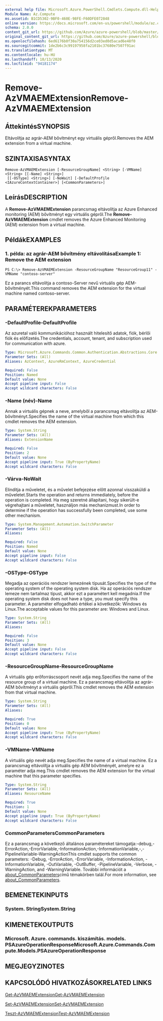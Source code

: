 ```yaml
---
external help file: Microsoft.Azure.PowerShell.Cmdlets.Compute.dll-Help.xml
Module Name: Az.Compute
ms.assetid: B1CD5302-9BF0-460E-98FE-F60DFE072848
online version: https://docs.microsoft.com/en-us/powershell/module/az.compute/remove-azvmaemextension
schema: 2.0.0
content_git_url: https://github.com/Azure/azure-powershell/blob/master/src/Compute/Compute/help/Remove-AzVMAEMExtension.md
original_content_git_url: https://github.com/Azure/azure-powershell/blob/master/src/Compute/Compute/help/Remove-AzVMAEMExtension.md
ms.openlocfilehash: 6ed6176b0f30a754156d2ce03ed0d5acad6e48f0
ms.sourcegitcommit: 1de2b6c3c99197958fa2101bc37680e7507f91ac
ms.translationtype: MT
ms.contentlocale: hu-HU
ms.lasthandoff: 10/13/2020
ms.locfileid: "94181174"
---
```

# <span data-ttu-id="edd57-101">Remove-AzVMAEMExtension</span><span class="sxs-lookup"><span data-stu-id="edd57-101">Remove-AzVMAEMExtension</span></span>

## <span data-ttu-id="edd57-102">Áttekintés</span><span class="sxs-lookup"><span data-stu-id="edd57-102">SYNOPSIS</span></span>
<span data-ttu-id="edd57-103">Eltávolítja az agrár-AEM bővítményt egy virtuális gépről.</span><span class="sxs-lookup"><span data-stu-id="edd57-103">Removes the AEM extension from a virtual machine.</span></span>

## <span data-ttu-id="edd57-104">SZINTAXISA</span><span class="sxs-lookup"><span data-stu-id="edd57-104">SYNTAX</span></span>

```
Remove-AzVMAEMExtension [-ResourceGroupName] <String> [-VMName] <String> [[-Name] <String>]
 [[-OSType] <String>] [-NoWait] [-DefaultProfile <IAzureContextContainer>] [<CommonParameters>]
```

## <span data-ttu-id="edd57-105">Leírás</span><span class="sxs-lookup"><span data-stu-id="edd57-105">DESCRIPTION</span></span>
<span data-ttu-id="edd57-106">A **Remove-AzVMAEMExtension** parancsmag eltávolítja az Azure Enhanced monitoring (AEM) bővítményt egy virtuális gépről.</span><span class="sxs-lookup"><span data-stu-id="edd57-106">The **Remove-AzVMAEMExtension** cmdlet removes the Azure Enhanced Monitoring (AEM) extension from a virtual machine.</span></span>

## <span data-ttu-id="edd57-107">Példák</span><span class="sxs-lookup"><span data-stu-id="edd57-107">EXAMPLES</span></span>

### <span data-ttu-id="edd57-108">1. példa: az agrár-AEM bővítmény eltávolítása</span><span class="sxs-lookup"><span data-stu-id="edd57-108">Example 1: Remove the AEM extension</span></span>
```
PS C:\> Remove-AzVMAEMExtension -ResourceGroupName "ResourceGroup11" -VMName "contoso-server"
```

<span data-ttu-id="edd57-109">Ez a parancs eltávolítja a contoso-Server nevű virtuális gép AEM-bővítményét.</span><span class="sxs-lookup"><span data-stu-id="edd57-109">This command removes the AEM extension for the virtual machine named contoso-server.</span></span>

## <span data-ttu-id="edd57-110">PARAMÉTEREK</span><span class="sxs-lookup"><span data-stu-id="edd57-110">PARAMETERS</span></span>

### <span data-ttu-id="edd57-111">-DefaultProfile</span><span class="sxs-lookup"><span data-stu-id="edd57-111">-DefaultProfile</span></span>
<span data-ttu-id="edd57-112">Az azuretal való kommunikációhoz használt hitelesítő adatok, fiók, bérlői fiók és előfizetés.</span><span class="sxs-lookup"><span data-stu-id="edd57-112">The credentials, account, tenant, and subscription used for communication with azure.</span></span>

```yaml
Type: Microsoft.Azure.Commands.Common.Authentication.Abstractions.Core.IAzureContextContainer
Parameter Sets: (All)
Aliases: AzContext, AzureRmContext, AzureCredential

Required: False
Position: Named
Default value: None
Accept pipeline input: False
Accept wildcard characters: False
```

### <span data-ttu-id="edd57-113">-Name (név)</span><span class="sxs-lookup"><span data-stu-id="edd57-113">-Name</span></span>
<span data-ttu-id="edd57-114">Annak a virtuális gépnek a neve, amelyből a parancsmag eltávolítja az AEM-bővítményt.</span><span class="sxs-lookup"><span data-stu-id="edd57-114">Specifies the name of the virtual machine from which this cmdlet removes the AEM extension.</span></span>

```yaml
Type: System.String
Parameter Sets: (All)
Aliases: ExtensionName

Required: False
Position: 2
Default value: None
Accept pipeline input: True (ByPropertyName)
Accept wildcard characters: False
```

### <span data-ttu-id="edd57-115">-Várva</span><span class="sxs-lookup"><span data-stu-id="edd57-115">-NoWait</span></span>
<span data-ttu-id="edd57-116">Elindítja a műveletet, és a művelet befejezése előtt azonnal visszaküldi a műveletet.</span><span class="sxs-lookup"><span data-stu-id="edd57-116">Starts the operation and returns immediately, before the operation is completed.</span></span> <span data-ttu-id="edd57-117">Ha meg szeretné állapítani, hogy sikerült-e végrehajtani a műveletet, használjon más mechanizmust.</span><span class="sxs-lookup"><span data-stu-id="edd57-117">In order to determine if the operation has successfully been completed, use some other mechanism.</span></span>

```yaml
Type: System.Management.Automation.SwitchParameter
Parameter Sets: (All)
Aliases:

Required: False
Position: Named
Default value: None
Accept pipeline input: False
Accept wildcard characters: False
```

### <span data-ttu-id="edd57-118">-OSType</span><span class="sxs-lookup"><span data-stu-id="edd57-118">-OSType</span></span>
<span data-ttu-id="edd57-119">Megadja az operációs rendszer lemezének típusát.</span><span class="sxs-lookup"><span data-stu-id="edd57-119">Specifies the type of the operating system of the operating system disk.</span></span>
<span data-ttu-id="edd57-120">Ha az operációs rendszer lemeze nem tartalmaz típust, akkor ezt a paramétert kell megadnia.</span><span class="sxs-lookup"><span data-stu-id="edd57-120">If the operating system disk does not have a type, you must specify this parameter.</span></span>
<span data-ttu-id="edd57-121">A paraméter elfogadható értékei a következők: Windows és Linux.</span><span class="sxs-lookup"><span data-stu-id="edd57-121">The acceptable values for this parameter are: Windows and Linux.</span></span>

```yaml
Type: System.String
Parameter Sets: (All)
Aliases:

Required: False
Position: 3
Default value: None
Accept pipeline input: False
Accept wildcard characters: False
```

### <span data-ttu-id="edd57-122">-ResourceGroupName</span><span class="sxs-lookup"><span data-stu-id="edd57-122">-ResourceGroupName</span></span>
<span data-ttu-id="edd57-123">A virtuális gép erőforráscsoport nevét adja meg.</span><span class="sxs-lookup"><span data-stu-id="edd57-123">Specifies the name of the resource group of a virtual machine.</span></span>
<span data-ttu-id="edd57-124">Ez a parancsmag eltávolítja az agrár-AEM bővítményt a virtuális gépről.</span><span class="sxs-lookup"><span data-stu-id="edd57-124">This cmdlet removes the AEM extension from that virtual machine.</span></span>

```yaml
Type: System.String
Parameter Sets: (All)
Aliases:

Required: True
Position: 0
Default value: None
Accept pipeline input: True (ByPropertyName)
Accept wildcard characters: False
```

### <span data-ttu-id="edd57-125">-VMName</span><span class="sxs-lookup"><span data-stu-id="edd57-125">-VMName</span></span>
<span data-ttu-id="edd57-126">A virtuális gép nevét adja meg.</span><span class="sxs-lookup"><span data-stu-id="edd57-126">Specifies the name of a virtual machine.</span></span>
<span data-ttu-id="edd57-127">Ez a parancsmag eltávolítja a virtuális gép AEM bővítményét, amelyre ez a paraméter adja meg.</span><span class="sxs-lookup"><span data-stu-id="edd57-127">This cmdlet removes the AEM extension for the virtual machine that this parameter specifies.</span></span>

```yaml
Type: System.String
Parameter Sets: (All)
Aliases: ResourceName

Required: True
Position: 1
Default value: None
Accept pipeline input: True (ByPropertyName)
Accept wildcard characters: False
```

### <span data-ttu-id="edd57-128">CommonParameters</span><span class="sxs-lookup"><span data-stu-id="edd57-128">CommonParameters</span></span>
<span data-ttu-id="edd57-129">Ez a parancsmag a következő általános paramétereket támogatja:-debug,-ErrorAction,-ErrorVariable,-InformationAction,-InformationVariable,-,-PipelineVariable-WarningAction</span><span class="sxs-lookup"><span data-stu-id="edd57-129">This cmdlet supports the common parameters: -Debug, -ErrorAction, -ErrorVariable, -InformationAction, -InformationVariable, -OutVariable, -OutBuffer, -PipelineVariable, -Verbose, -WarningAction, and -WarningVariable.</span></span> <span data-ttu-id="edd57-130">További információt a [about_CommonParameters](http://go.microsoft.com/fwlink/?LinkID=113216)című témakörben talál.</span><span class="sxs-lookup"><span data-stu-id="edd57-130">For more information, see [about_CommonParameters](http://go.microsoft.com/fwlink/?LinkID=113216).</span></span>

## <span data-ttu-id="edd57-131">BEMENETEK</span><span class="sxs-lookup"><span data-stu-id="edd57-131">INPUTS</span></span>

### <span data-ttu-id="edd57-132">System. String</span><span class="sxs-lookup"><span data-stu-id="edd57-132">System.String</span></span>

## <span data-ttu-id="edd57-133">KIMENETEK</span><span class="sxs-lookup"><span data-stu-id="edd57-133">OUTPUTS</span></span>

### <span data-ttu-id="edd57-134">Microsoft. Azure. commands. kiszámítás. models. PSAzureOperationResponse</span><span class="sxs-lookup"><span data-stu-id="edd57-134">Microsoft.Azure.Commands.Compute.Models.PSAzureOperationResponse</span></span>

## <span data-ttu-id="edd57-135">MEGJEGYZI</span><span class="sxs-lookup"><span data-stu-id="edd57-135">NOTES</span></span>

## <span data-ttu-id="edd57-136">KAPCSOLÓDÓ HIVATKOZÁSOK</span><span class="sxs-lookup"><span data-stu-id="edd57-136">RELATED LINKS</span></span>

[<span data-ttu-id="edd57-137">Get-AzVMAEMExtension</span><span class="sxs-lookup"><span data-stu-id="edd57-137">Get-AzVMAEMExtension</span></span>](./Get-AzVMAEMExtension.md)

[<span data-ttu-id="edd57-138">Set-AzVMAEMExtension</span><span class="sxs-lookup"><span data-stu-id="edd57-138">Set-AzVMAEMExtension</span></span>](./Set-AzVMAEMExtension.md)

[<span data-ttu-id="edd57-139">Teszt-AzVMAEMExtension</span><span class="sxs-lookup"><span data-stu-id="edd57-139">Test-AzVMAEMExtension</span></span>](./Test-AzVMAEMExtension.md)


